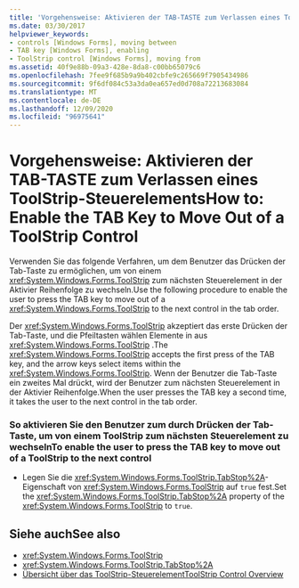 ```yaml
---
title: 'Vorgehensweise: Aktivieren der TAB-TASTE zum Verlassen eines ToolStrip-Steuerelements'
ms.date: 03/30/2017
helpviewer_keywords:
- controls [Windows Forms], moving between
- TAB key [Windows Forms], enabling
- ToolStrip control [Windows Forms], moving from
ms.assetid: 40f9e88b-09a3-428e-8da8-c00bb65079c6
ms.openlocfilehash: 7fee9f685b9a9b402cbfe9c265669f7905434986
ms.sourcegitcommit: 9f6df084c53a3da0ea657ed0d708a72213683084
ms.translationtype: MT
ms.contentlocale: de-DE
ms.lasthandoff: 12/09/2020
ms.locfileid: "96975641"
---
```

# <a name="how-to-enable-the-tab-key-to-move-out-of-a-toolstrip-control"></a><span data-ttu-id="92e33-102">Vorgehensweise: Aktivieren der TAB-TASTE zum Verlassen eines ToolStrip-Steuerelements</span><span class="sxs-lookup"><span data-stu-id="92e33-102">How to: Enable the TAB Key to Move Out of a ToolStrip Control</span></span>
<span data-ttu-id="92e33-103">Verwenden Sie das folgende Verfahren, um dem Benutzer das Drücken der Tab-Taste zu ermöglichen, um von einem <xref:System.Windows.Forms.ToolStrip> zum nächsten Steuerelement in der Aktivier Reihenfolge zu wechseln.</span><span class="sxs-lookup"><span data-stu-id="92e33-103">Use the following procedure to enable the user to press the TAB key to move out of a <xref:System.Windows.Forms.ToolStrip> to the next control in the tab order.</span></span>  
  
 <span data-ttu-id="92e33-104">Der <xref:System.Windows.Forms.ToolStrip> akzeptiert das erste Drücken der Tab-Taste, und die Pfeiltasten wählen Elemente in aus <xref:System.Windows.Forms.ToolStrip> .</span><span class="sxs-lookup"><span data-stu-id="92e33-104">The <xref:System.Windows.Forms.ToolStrip> accepts the first press of the TAB key, and the arrow keys select items within the <xref:System.Windows.Forms.ToolStrip>.</span></span> <span data-ttu-id="92e33-105">Wenn der Benutzer die Tab-Taste ein zweites Mal drückt, wird der Benutzer zum nächsten Steuerelement in der Aktivier Reihenfolge.</span><span class="sxs-lookup"><span data-stu-id="92e33-105">When the user presses the TAB key a second time, it takes the user to the next control in the tab order.</span></span>  
  
### <a name="to-enable-the-user-to-press-the-tab-key-to-move-out-of-a-toolstrip-to-the-next-control"></a><span data-ttu-id="92e33-106">So aktivieren Sie den Benutzer zum durch Drücken der Tab-Taste, um von einem ToolStrip zum nächsten Steuerelement zu wechseln</span><span class="sxs-lookup"><span data-stu-id="92e33-106">To enable the user to press the TAB key to move out of a ToolStrip to the next control</span></span>  
  
- <span data-ttu-id="92e33-107">Legen Sie die <xref:System.Windows.Forms.ToolStrip.TabStop%2A>-Eigenschaft von <xref:System.Windows.Forms.ToolStrip> auf `true` fest.</span><span class="sxs-lookup"><span data-stu-id="92e33-107">Set the <xref:System.Windows.Forms.ToolStrip.TabStop%2A> property of the <xref:System.Windows.Forms.ToolStrip> to `true`.</span></span>  
  
## <a name="see-also"></a><span data-ttu-id="92e33-108">Siehe auch</span><span class="sxs-lookup"><span data-stu-id="92e33-108">See also</span></span>

- <xref:System.Windows.Forms.ToolStrip>
- <xref:System.Windows.Forms.ToolStrip.TabStop%2A>
- [<span data-ttu-id="92e33-109">Übersicht über das ToolStrip-Steuerelement</span><span class="sxs-lookup"><span data-stu-id="92e33-109">ToolStrip Control Overview</span></span>](toolstrip-control-overview-windows-forms.md)
